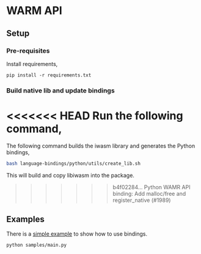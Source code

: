 # WARM API

## Setup

### Pre-requisites

Install requirements,

```
pip install -r requirements.txt
```

### Build native lib and update bindings

<<<<<<< HEAD
Run the following command,
=======
The following command builds the iwasm library and generates the Python bindings,

```sh
bash language-bindings/python/utils/create_lib.sh
```

This will build and copy libiwasm into the package.
>>>>>>> b4f02284... Python WAMR API binding: Add malloc/free and register_native (#1989)

## Examples

There is a [simple example](./samples/main.py) to show how to use bindings.

```
python samples/main.py
```
